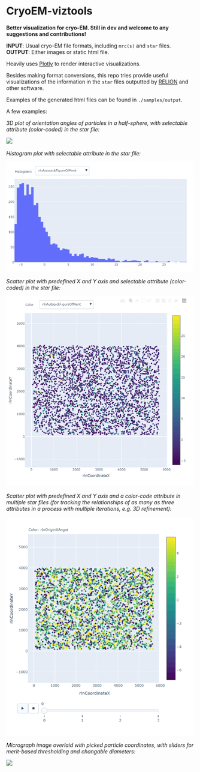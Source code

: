 # CryoEM-viztools

**Better visualization for cryo-EM. Still in dev and welcome to any suggestions and contributions!**

**INPUT**: Usual cryo-EM file formats, including `mrc(s)` and `star` files.  
**OUTPUT**: Either images or static html file.

Heavily uses [Plotly](https://plotly.com/) to render interactive visualizations.

Besides making format conversions, this repo tries provide useful visualizations of the information in the `star` files outputted by [RELION](https://github.com/3dem/relion) and other software.

Examples of the generated html files can be found in `./samples/output`. 

A few examples:

*3D plot of orientation angles of particles in a half-sphere, with selectable attribute (color-coded) in the star file:*

<img src="./samples/images/starviz-orientation.gif" width="500" />


*Histogram plot with selectable attribute in the star file:*

<img src="./samples/images/starviz-histogram.gif" width="500" />


*Scatter plot with predefined X and Y axis and selectable attribute (color-coded) in the star file:*

<img src="./samples/images/starviz-scatter.gif" width="500" />


*Scatter plot with predefined X and Y axis and a color-code attribute in multiple star files (for tracking the relationships of as many as three attributes in a process with multiple iterations, e.g. 3D refinement):*

<img src="./samples/images/starviz-frames.gif" width="500" />


*Micrograph image overlaid with picked particle coordinates, with sliders for merit-based thresholding and changable diameters:*

<img src="./samples/images/overlay-picks.gif" width="500" />
